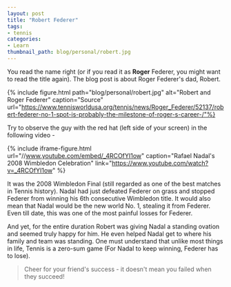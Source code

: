 ```yaml
---
layout: post
title: "Robert Federer"
tags:
- tennis
categories:
- Learn
thumbnail_path: blog/personal/robert.jpg
---
```


You read the name right (or if you read it as **Roger** Federer, you might want to read the title again). The blog post is about Roger Federer's dad, Robert.

{% include figure.html path="blog/personal/robert.jpg" alt="Robert and Roger Federer" caption="Source" url="https://www.tennisworldusa.org/tennis/news/Roger_Federer/52137/robert-federer-no-1-spot-is-probably-the-milestone-of-roger-s-career-/"%}

Try to observe the guy with the red hat (left side of your screen) in the following video - 

{% include iframe-figure.html url="//www.youtube.com/embed/_4RCOfYI1ow" caption="Rafael Nadal's 2008 Wimbledon Celebration" link="https://www.youtube.com/watch?v=_4RCOfYI1ow" %}

It was the 2008 Wimbledon Final (still regarded as one of the best matches in Tennis history). Nadal had just defeated Federer on grass and stopped Federer from winning his 6th consecutive Wimbledon title. It would also mean that Nadal would be the new world No. 1, stealing it from Federer. Even till date, this was one of the most painful losses for Federer.

And yet, for the entire duration Robert was giving Nadal a standing ovation and seemed truly happy for him. He even helped Nadal get to where his family and team was standing. One must understand that unlike most things in life, Tennis is a zero-sum game (For Nadal to keep winning, Federer has to lose).

> Cheer for your friend's success - it doesn't mean you failed when they succeed!